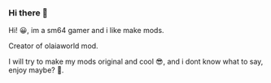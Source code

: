 ### Hi there 👋

<!--
**OlaiaPro/OlaiaPro** is a ✨ _special_ ✨ repository because its `README.md` (this file) appears on your GitHub profile.

Here are some ideas to get you started:

- 🔭 I’m currently working on ...
- 🌱 I’m currently learning ...
- 👯 I’m looking to collaborate on ...
- 🤔 I’m looking for help with ...
- 💬 Ask me about ...
- 📫 How to reach me: ...
- 😄 Pronouns: ...
- ⚡ Fun fact: ...
-->
Hi! 😀, im a sm64 gamer and i like make mods.

Creator of olaiaworld mod.

I will try to make my mods original and cool 😎, and i dont know what to say, enjoy maybe? 🤔.
